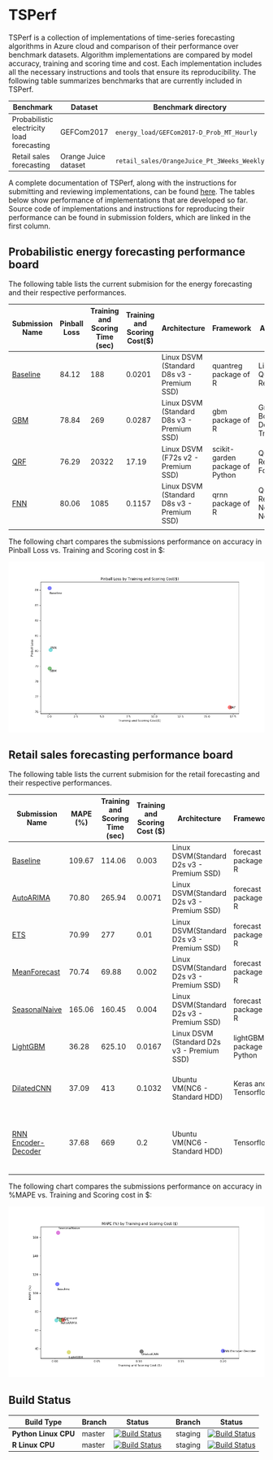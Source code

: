 # TSPerf

TSPerf is a collection of implementations of time-series forecasting algorithms in Azure cloud and comparison of their performance over benchmark datasets. Algorithm implementations are compared by model accuracy, training and scoring time and cost. Each implementation includes all the necessary instructions and tools that ensure its reproducibility.
The following table summarizes benchmarks that are currently included in TSPerf.

Benchmark                                   |  Dataset               |  Benchmark directory
--------------------------------------------|------------------------|---------------------------------------------
Probabilistic electricity load forecasting  |  GEFCom2017            |  `energy_load/GEFCom2017-D_Prob_MT_Hourly`
Retail sales forecasting                    |  Orange Juice dataset  |  `retail_sales/OrangeJuice_Pt_3Weeks_Weekly`




A complete documentation of TSPerf, along with the instructions for submitting and reviewing implementations, can be found [here](./docs/tsperf_rules.md). The tables below show performance of implementations that are developed so far. Source code of implementations and instructions for reproducing their performance can be found in submission folders, which are linked in the first column.

## Probabilistic energy forecasting performance board


The following table lists the current submision for the energy forecasting and their respective performances.


Submission Name                                                  |  Pinball Loss  |  Training and Scoring Time (sec)  |  Training and Scoring Cost($)  |  Architecture                                 |  Framework                         |  Algorithm                            |  Uni/Multivariate  |  External Feature Support
-----------------------------------------------------------------|----------------|-----------------------------------|--------------------------------|-----------------------------------------------|------------------------------------|---------------------------------------|--------------------|--------------------------
[Baseline](benchmarks%2FGEFCom2017_D_Prob_MT_hourly%2Fbaseline)  |  84.12         |  188                              |  0.0201                        |  Linux DSVM (Standard D8s v3 - Premium SSD)   |  quantreg package of R             |  Linear Quantile Regression           |  Multivariate      |  Yes
[GBM](benchmarks%2FGEFCom2017_D_Prob_MT_hourly%2FGBM)            |  78.84         |  269                              |  0.0287                        |  Linux DSVM (Standard D8s v3 - Premium SSD)   |  gbm package of R                  |  Gradient Boosting Decision Tree      |  Multivariate      |  Yes
[QRF](benchmarks%2FGEFCom2017_D_Prob_MT_hourly%2Fqrf)            |  76.29         |  20322                            |  17.19                         |   Linux DSVM (F72s v2 - Premium SSD)          |   scikit-garden package of Python  |   Quantile Regression Forest          |   Multivariate     |   Yes
[FNN](benchmarks%2FGEFCom2017_D_Prob_MT_hourly%2Ffnn)            |  80.06         |  1085                             |  0.1157                        |   Linux DSVM (Standard D8s v3 - Premium SSD)  |   qrnn package of R                |   Quantile Regression Neural Network  |   Multivariate     |   Yes
                                                                 |                |                                   |                                |                                               |                                    |                                       |                    |


The following chart compares the submissions performance on accuracy in Pinball Loss vs. Training and Scoring cost in $:

 
![EnergyPBLvsTime](./docs/images/Energy-Cost.png)




## Retail sales forecasting performance board


The following table lists the current submision for the retail forecasting and their respective performances.


Submission Name                                                             |  MAPE (%)  |  Training and Scoring Time (sec)  |  Training and Scoring Cost ($)  |  Architecture                                |  Framework                   |  Algorithm                                                          |  Uni/Multivariate  |  External Feature Support
----------------------------------------------------------------------------|------------|-----------------------------------|---------------------------------|----------------------------------------------|------------------------------|---------------------------------------------------------------------|--------------------|--------------------------
[Baseline](benchmarks%2FOrangeJuice_Pt_3Weeks_Weekly%2Fbaseline)            |  109.67    |  114.06                           |  0.003                          |  Linux DSVM(Standard D2s v3 - Premium SSD)   |  forecast package of R       |  Naive Forecast                                                     |  Univariate        |  No
[AutoARIMA](benchmarks%2FOrangeJuice_Pt_3Weeks_Weekly%2FARIMA)              |  70.80     |  265.94                           |  0.0071                         |  Linux DSVM(Standard D2s v3 - Premium SSD)   |  forecast package of R       |  Auto ARIMA                                                         |  Multivariate      |  Yes
[ETS](benchmarks%2FOrangeJuice_Pt_3Weeks_Weekly%2FETS)                      |  70.99     |  277                              |  0.01                           |  Linux DSVM(Standard D2s v3 - Premium SSD)   |  forecast package of R       |  ETS                                                                |  Multivariate      |  No
[MeanForecast](benchmarks%2FOrangeJuice_Pt_3Weeks_Weekly%2FMeanForecast)    |  70.74     |  69.88                            |  0.002                          |  Linux DSVM(Standard D2s v3 - Premium SSD)   |  forecast package of R       |  Mean forecast                                                      |   Univariate       |  No
[SeasonalNaive](benchmarks%2FOrangeJuice_Pt_3Weeks_Weekly%2FSeasonalNaive)  |  165.06    |  160.45                           |  0.004                          |  Linux DSVM(Standard D2s v3 - Premium SSD)   |  forecast package of R       |  Seasonal Naive                                                     |  Univariate        |  No
[LightGBM](benchmarks%2FOrangeJuice_Pt_3Weeks_Weekly%2FLightGBM)            |  36.28     |  625.10                           |  0.0167                         |  Linux DSVM (Standard D2s v3 - Premium SSD)  |  lightGBM package of Python  |  Gradient Boosting Decision Tree                                    |  Multivariate      |  Yes
[DilatedCNN](benchmarks%2FOrangeJuice_Pt_3Weeks_Weekly%2FDilatedCNN)        |  37.09     |  413                              |  0.1032                         |  Ubuntu VM(NC6 - Standard HDD)               |  Keras and Tensorflow        |  Python + Dilated convolutional neural network                      |   Multivariate     |  Yes
[RNN Encoder-Decoder](benchmarks%2FOrangeJuice_Pt_3Weeks_Weekly%2FRNN)      |  37.68     |  669                              |  0.2                            |  Ubuntu VM(NC6 - Standard HDD)               |  Tensorflow                  |  Python + Encoder-decoder architecture of recurrent neural network  |   Multivariate     |  Yes






The following chart compares the submissions performance on accuracy in %MAPE vs. Training and Scoring cost in $:

 
![EnergyPBLvsTime](./docs/images/Retail-Cost.png)

## Build Status


| Build Type | Branch | Status |  | Branch | Status | 
| --- | --- | --- | --- | --- | --- | 
| **Python Linux CPU** |  master | [![Build Status](https://dev.azure.com/best-practices/forecasting/_apis/build/status/python_unit_tests_base?branchName=master)](https://dev.azure.com/best-practices/forecasting/_build/latest?definitionId=12&branchName=master)  | | staging | [![Build Status](https://dev.azure.com/best-practices/forecasting/_apis/build/status/python_unit_tests_base?branchName=chenhui/python_test_pipeline)](https://dev.azure.com/best-practices/forecasting/_build/latest?definitionId=12&branchName=chenhui/python_test_pipeline) | 
| **R Linux CPU** |  master | [![Build Status](https://dev.azure.com/best-practices/forecasting/_apis/build/status/Forecasting/r_unit_tests_prototype?branchName=master)](https://dev.azure.com/best-practices/forecasting/_build/latest?definitionId=9&branchName=master)  | | staging | [![Build Status](https://dev.azure.com/best-practices/forecasting/_apis/build/status/Forecasting/r_unit_tests_prototype?branchName=zhouf/r_test_pipeline)](https://dev.azure.com/best-practices/forecasting/_build/latest?definitionId=9&branchName=zhouf/r_test_pipeline) | 

